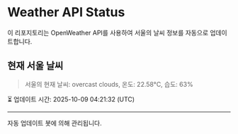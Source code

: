 
# Weather API Status

이 리포지토리는 OpenWeather API를 사용하여 서울의 날씨 정보를 자동으로 업데이트합니다.

## 현재 서울 날씨
> 서울의 현재 날씨: overcast clouds, 온도: 22.58°C, 습도: 63%

⏳ 업데이트 시간: 2025-10-09 04:21:32 (UTC)

---
자동 업데이트 봇에 의해 관리됩니다.
